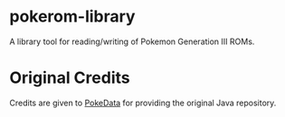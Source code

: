# pokerom-library
A library tool for reading/writing of Pokemon Generation III ROMs.

# Original Credits

Credits are given to [PokeData](https://github.com/hugmanrique/PokeData) for providing the original Java repository.
